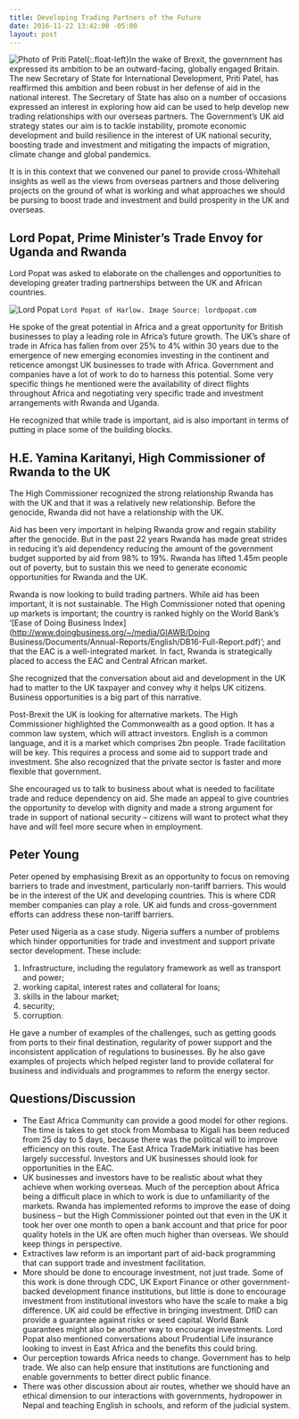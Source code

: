 ```yaml
---
title: Developing Trading Partners of the Future
date: 2016-11-22 13:42:00 -05:00
layout: post
---
```

![Photo of Priti Patel](/uploads/priti.jpg){:.float-left}In the wake of Brexit, the government has expressed its ambition to be an outward-facing, globally engaged Britain. The new Secretary of State for International Development, Priti Patel, has reaffirmed this ambition and been robust in her defense of aid in the national interest. The Secretary of State has also on a number of occasions expressed an interest in exploring how aid can be used to help develop new trading relationships with our overseas partners. The Government’s UK aid strategy states our aim is to tackle instability, promote economic development and build resilience in the interest of UK national security, boosting trade and investment and mitigating the impacts of migration, climate change and global pandemics.

<!--more-->

It is in this context that we convened our panel to provide cross-Whitehall insights as well as the views from overseas partners and those delivering projects on the ground of what is working and what approaches we should be pursing to boost trade and investment and build prosperity in the UK and overseas.

## Lord Popat, Prime Minister’s Trade Envoy for Uganda and Rwanda

Lord Popat was asked to elaborate on the challenges and opportunities to developing greater trading partnerships between the UK and African countries.

![Lord Popat](/uploads/popat.jpg)
`Lord Popat of Harlow. Image Source: lordpopat.com`

He spoke of the great potential in Africa and a great opportunity for British businesses to play a leading role in Africa’s future growth. The UK’s share of trade in Africa has fallen from over 25% to 4% within 30 years due to the emergence of new emerging economies investing in the continent and reticence amongst UK businesses to trade with Africa. Government and companies have a lot of work to do to harness this potential. Some very specific things he mentioned were the availability of direct flights throughout Africa and negotiating very specific trade and investment arrangements with Rwanda and Uganda.

He recognized that while trade is important, aid is also important in terms of putting in place some of the building blocks.

## H.E. Yamina Karitanyi, High Commissioner of Rwanda to the UK

The High Commissioner recognized the strong relationship Rwanda has with the UK and that it was a relatively new relationship. Before the genocide, Rwanda did not have a relationship with the UK.

Aid has been very important in helping Rwanda grow and regain stability after the genocide. But in the past 22 years Rwanda has made great strides in reducing it’s aid dependency reducing the amount of the government budget supported by aid from 98% to 19%. Rwanda has lifted 1.45m people out of poverty, but to sustain this we need to generate economic opportunities for Rwanda and the UK.

Rwanda is now looking to build trading partners. While aid has been important, it is not sustainable. The High Commissioner noted that opening up markets is important; the country is ranked highly on the World Bank’s ‘[Ease of Doing Business Index](http://www.doingbusiness.org/~/media/GIAWB/Doing Business/Documents/Annual-Reports/English/DB16-Full-Report.pdf)’; and that the EAC is a well-integrated market. In fact, Rwanda is strategically placed to access the EAC and Central African market.

She recognized that the conversation about aid and development in the UK had to matter to the UK taxpayer and convey why it helps UK citizens. Business opportunities is a big part of this narrative.

<aside>Post-Brexit the UK is looking for alternative markets. The High Commissioner highlighted the Commonwealth as a good option. It has a common law system, which will attract investors. English is a common language, and it is a market which comprises 2bn people. Trade facilitation will be key. This requires a process and some aid to support trade and investment. She also recognized that the private sector is faster and more flexible that government.</aside>

She encouraged us to talk to business about what is needed to facilitate trade and reduce dependency on aid. She made an appeal to give countries the opportunity to develop with dignity and made a strong argument for trade in support of national security – citizens will want to protect what they have and will feel more secure when in employment.

## Peter Young

Peter opened by emphasising Brexit as an opportunity to focus on removing barriers to trade and investment, particularly non-tariff barriers. This would be in the interest of the UK and developing countries. This is where CDR member companies can play a role. UK aid funds and cross-government efforts can address these non-tariff barriers.

Peter used Nigeria as a case study. Nigeria suffers a number of problems which hinder opportunities for trade and investment and support private sector development. These include:
1. Infrastructure, including the regulatory framework as well as transport and power;
2. working capital, interest rates and collateral for loans;
3. skills in the labour market;
4. security;
5. corruption.

He gave a number of examples of the challenges, such as getting goods from ports to their final destination, regularity of power support and the inconsistent application of regulations to businesses. By he also gave examples of projects which helped register land to provide collateral for business and individuals and programmes to reform the energy sector.

## Questions/Discussion

* The East Africa Community can provide a good model for other regions. The time is takes to get stock from Mombasa to Kigali has been reduced from 25 day to 5 days, because there was the political will to improve efficiency on this route. The East Africa TradeMark initiative has been largely successful. Investors and UK businesses should look for opportunities in the EAC.
* UK businesses and investors have to be realistic about what they achieve when working overseas. Much of the perception about Africa being a difficult place in which to work is due to unfamiliarity of the markets. Rwanda has implemented reforms to improve the ease of doing business – but the High Commissioner pointed out that even in the UK it took her over one month to open a bank account and that price for poor quality hotels in the UK are often much higher than overseas. We should keep things in perspective.
* Extractives law reform is an important part of aid-back programming that can support trade and investment facilitation.
* More should be done to encourage investment, not just trade. Some of this work is done through CDC, UK Export Finance or other government-backed development finance institutions, but little is done to encourage investment from institutional investors who have the scale to make a big difference. UK aid could be effective in bringing investment. DfID can provide a guarantee against risks or seed capital. World Bank guarantees might also be another way to encourage investments. Lord Popat also mentioned conversations about Prudential Life insurance looking to invest in East Africa and the benefits this could bring.
* Our perception towards Africa needs to change. Government has to help trade. We also can help ensure that institutions are functioning and enable governments to better direct public finance.
* There was other discussion about air routes, whether we should have an ethical dimension to our interactions with governments, hydropower in Nepal and teaching English in schools, and reform of the judicial system.
